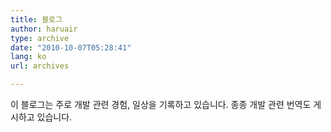 ```yaml
---
title: 블로그
author: haruair
type: archive
date: "2010-10-07T05:28:41"
lang: ko
url: archives

---
```


이 블로그는 주로 개발 관련 경험, 일상을 기록하고 있습니다. 종종 개발 관련 번역도 게시하고 있습니다.
